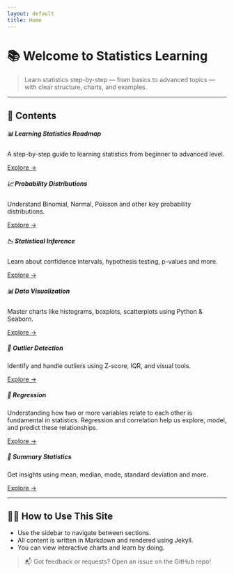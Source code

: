 ```yaml
---
layout: default
title: Home
---
```


# 📚 Welcome to Statistics Learning

> Learn statistics step-by-step — from basics to advanced topics — with clear structure, charts, and examples.

---

## 📖 Contents

<div class="row row-cols-1 row-cols-md-2 row-cols-lg-3 g-4">
    <div class="col">
    <div class="card h-100 border-0 shadow-sm">
      <div class="card-body">
        <h5 class="card-title">📊 Learning Statistics Roadmap</h5>
        <p class="card-text">A step-by-step guide to learning statistics from beginner to advanced level. </p>
        <a href="{{ site.baseurl }}/01-Learning_Statistics_Roadmap" class="btn btn-outline-primary btn-sm">Explore →</a>
      </div>
    </div>
  </div>
  <div class="col">
    <div class="card h-100 border-0 shadow-sm">
      <div class="card-body">
        <h5 class="card-title">📈 Probability Distributions</h5>
        <p class="card-text">Understand Binomial, Normal, Poisson and other key probability distributions.</p>
        <a href="{{ site.baseurl }}/distributions" class="btn btn-outline-primary btn-sm">Explore →</a>
      </div>
    </div>
  </div>

  <div class="col">
    <div class="card h-100 border-0 shadow-sm">
      <div class="card-body">
        <h5 class="card-title">📉 Statistical Inference</h5>
        <p class="card-text">Learn about confidence intervals, hypothesis testing, p-values and more.</p>
        <a href="{{ site.baseurl }}/inference" class="btn btn-outline-primary btn-sm">Explore →</a>
      </div>
    </div>
  </div>

  <div class="col">
    <div class="card h-100 border-0 shadow-sm">
      <div class="card-body">
        <h5 class="card-title">📊 Data Visualization</h5>
        <p class="card-text">Master charts like histograms, boxplots, scatterplots using Python & Seaborn.</p>
        <a href="{{ site.baseurl }}/visualization" class="btn btn-outline-primary btn-sm">Explore →</a>
      </div>
    </div>
  </div>

  <div class="col">
    <div class="card h-100 border-0 shadow-sm">
      <div class="card-body">
        <h5 class="card-title">🔎 Outlier Detection</h5>
        <p class="card-text">Identify and handle outliers using Z-score, IQR, and visual tools.</p>
        <a href="{{ site.baseurl }}/outliers" class="btn btn-outline-primary btn-sm">Explore →</a>
      </div>
    </div>
  </div>
  <div class="col">
    <div class="card h-100 border-0 shadow-sm">
      <div class="card-body">
        <h5 class="card-title">🔎 Regression</h5>
        <p class="card-text">Understanding how two or more variables relate to each other is fundamental in statistics. Regression and correlation help us explore, model, and predict these relationships.</p>
        <a href="{{ site.baseurl }}/regression" class="btn btn-outline-primary btn-sm">Explore →</a>
      </div>
    </div>
  </div>
  <div class="col">
    <div class="card h-100 border-0 shadow-sm">
      <div class="card-body">
        <h5 class="card-title">🧾 Summary Statistics</h5>
        <p class="card-text">Get insights using mean, median, mode, standard deviation and more.</p>
        <a href="{{ site.baseurl }}/summary" class="btn btn-outline-primary btn-sm">Explore →</a>
      </div>
    </div>
  </div>

</div>

---

## 👨‍💻 How to Use This Site

- Use the sidebar to navigate between sections.
- All content is written in Markdown and rendered using Jekyll.
- You can view interactive charts and learn by doing.

> 📬 Got feedback or requests? Open an issue on the GitHub repo!
